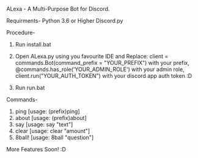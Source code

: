 ALexa - A Multi-Purpose Bot for Discord.

Requirments-
Python 3.6 or Higher
Discord.py

Procedure-
1. Run install.bat

2. Open ALexa.py using you favourite IDE and Replace:
client = commands.Bot(command_prefix = "YOUR_PREFIX") with your prefix,
@commands.has_role('YOUR_ADMIN_ROLE') with your admin role,
client.run("YOUR_AUTH_TOKEN") with your discord app auth token :D

3. Run run.bat

Commands-
1. ping [usage: (prefix)ping]
2. about [usage: (prefix)about]
3. say [usage: say "text"]
4. clear [usage: clear "amount"]
5. 8ball! [usage: 8ball "question"]

More Features Soon! :D
